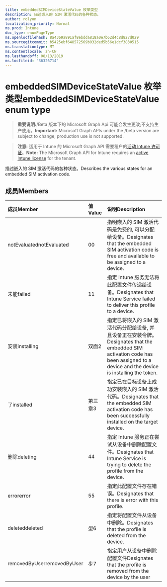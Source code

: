 ```yaml
---
title: embeddedSIMDeviceStateValue 枚举类型
description: 描述嵌入的 SIM 激活代码的各种状态。
author: rolyon
localization_priority: Normal
ms.prod: Intune
doc_type: enumPageType
ms.openlocfilehash: 8a4369a891af8ebdda818a0e7b62d4c8d827d029
ms.sourcegitcommit: b5425ebf648572569b032ded5b56e1dcf3830515
ms.translationtype: MT
ms.contentlocale: zh-CN
ms.lasthandoff: 08/13/2019
ms.locfileid: "36326714"
---
```

# <a name="embeddedsimdevicestatevalue-enum-type"></a><span data-ttu-id="038a7-103">embeddedSIMDeviceStateValue 枚举类型</span><span class="sxs-lookup"><span data-stu-id="038a7-103">embeddedSIMDeviceStateValue enum type</span></span>

> <span data-ttu-id="038a7-104">**重要说明:**/Beta 版本下的 Microsoft Graph Api 可能会发生更改;不支持生产使用。</span><span class="sxs-lookup"><span data-stu-id="038a7-104">**Important:** Microsoft Graph APIs under the /beta version are subject to change; production use is not supported.</span></span>

> <span data-ttu-id="038a7-105">**注意:** 适用于 Intune 的 Microsoft Graph API 需要租户的[活动 Intune 许可证](https://go.microsoft.com/fwlink/?linkid=839381)。</span><span class="sxs-lookup"><span data-stu-id="038a7-105">**Note:** The Microsoft Graph API for Intune requires an [active Intune license](https://go.microsoft.com/fwlink/?linkid=839381) for the tenant.</span></span>

<span data-ttu-id="038a7-106">描述嵌入的 SIM 激活代码的各种状态。</span><span class="sxs-lookup"><span data-stu-id="038a7-106">Describes the various states for an embedded SIM activation code.</span></span>

## <a name="members"></a><span data-ttu-id="038a7-107">成员</span><span class="sxs-lookup"><span data-stu-id="038a7-107">Members</span></span>
|<span data-ttu-id="038a7-108">成员</span><span class="sxs-lookup"><span data-stu-id="038a7-108">Member</span></span>|<span data-ttu-id="038a7-109">值</span><span class="sxs-lookup"><span data-stu-id="038a7-109">Value</span></span>|<span data-ttu-id="038a7-110">说明</span><span class="sxs-lookup"><span data-stu-id="038a7-110">Description</span></span>|
|:---|:---|:---|
|<span data-ttu-id="038a7-111">notEvaluated</span><span class="sxs-lookup"><span data-stu-id="038a7-111">notEvaluated</span></span>|<span data-ttu-id="038a7-112">0</span><span class="sxs-lookup"><span data-stu-id="038a7-112">0</span></span>|<span data-ttu-id="038a7-113">指明嵌入的 SIM 激活代码是免费的, 可以分配给设备。</span><span class="sxs-lookup"><span data-stu-id="038a7-113">Designates that the embedded SIM activation code is free and available to be assigned to a device.</span></span>|
|<span data-ttu-id="038a7-114">未能</span><span class="sxs-lookup"><span data-stu-id="038a7-114">failed</span></span>|<span data-ttu-id="038a7-115">1</span><span class="sxs-lookup"><span data-stu-id="038a7-115">1</span></span>|<span data-ttu-id="038a7-116">指定 Intune 服务无法将此配置文件传递给设备。</span><span class="sxs-lookup"><span data-stu-id="038a7-116">Designates that Intune Service failed to deliver this profile to a device.</span></span>|
|<span data-ttu-id="038a7-117">安装</span><span class="sxs-lookup"><span data-stu-id="038a7-117">installing</span></span>|<span data-ttu-id="038a7-118">双面</span><span class="sxs-lookup"><span data-stu-id="038a7-118">2</span></span>|<span data-ttu-id="038a7-119">指定已将嵌入的 SIM 激活代码分配给设备, 并且设备正在安装令牌。</span><span class="sxs-lookup"><span data-stu-id="038a7-119">Designates that the embedded SIM activation code has been assigned to a device and the device is installing the token.</span></span>|
|<span data-ttu-id="038a7-120">了</span><span class="sxs-lookup"><span data-stu-id="038a7-120">installed</span></span>|<span data-ttu-id="038a7-121">第三章</span><span class="sxs-lookup"><span data-stu-id="038a7-121">3</span></span>|<span data-ttu-id="038a7-122">指定已在目标设备上成功安装嵌入的 SIM 激活代码。</span><span class="sxs-lookup"><span data-stu-id="038a7-122">Designates that the embedded SIM activation code has been successfully installed on the target device.</span></span>|
|<span data-ttu-id="038a7-123">删除</span><span class="sxs-lookup"><span data-stu-id="038a7-123">deleting</span></span>|<span data-ttu-id="038a7-124">4</span><span class="sxs-lookup"><span data-stu-id="038a7-124">4</span></span>|<span data-ttu-id="038a7-125">指定 Intune 服务正在尝试从设备中删除配置文件。</span><span class="sxs-lookup"><span data-stu-id="038a7-125">Designates that Intune Service is trying to delete the profile from the device.</span></span>|
|<span data-ttu-id="038a7-126">error</span><span class="sxs-lookup"><span data-stu-id="038a7-126">error</span></span>|<span data-ttu-id="038a7-127">5</span><span class="sxs-lookup"><span data-stu-id="038a7-127">5</span></span>|<span data-ttu-id="038a7-128">指定此配置文件存在错误。</span><span class="sxs-lookup"><span data-stu-id="038a7-128">Designates that there is error with this profile.</span></span>|
|<span data-ttu-id="038a7-129">deleted</span><span class="sxs-lookup"><span data-stu-id="038a7-129">deleted</span></span>|<span data-ttu-id="038a7-130">型</span><span class="sxs-lookup"><span data-stu-id="038a7-130">6</span></span>|<span data-ttu-id="038a7-131">指定将配置文件从设备中删除。</span><span class="sxs-lookup"><span data-stu-id="038a7-131">Designates that the profile is deleted from the device.</span></span>|
|<span data-ttu-id="038a7-132">removedByUser</span><span class="sxs-lookup"><span data-stu-id="038a7-132">removedByUser</span></span>|<span data-ttu-id="038a7-133">步</span><span class="sxs-lookup"><span data-stu-id="038a7-133">7</span></span>|<span data-ttu-id="038a7-134">指定用户从设备中删除配置文件</span><span class="sxs-lookup"><span data-stu-id="038a7-134">Designates that the profile is removed from the device by the user</span></span>|



